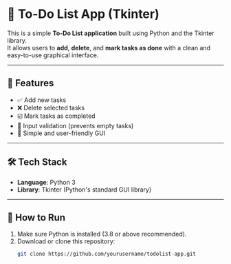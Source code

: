 # 📝 To-Do List App (Tkinter)

This is a simple **To-Do List application** built using Python and the Tkinter library.  
It allows users to **add**, **delete**, and **mark tasks as done** with a clean and easy-to-use graphical interface.

---

## 📌 Features

- ✅ Add new tasks  
- ❌ Delete selected tasks  
- ☑️ Mark tasks as completed  
- 🧼 Input validation (prevents empty tasks)  
- 💾 Simple and user-friendly GUI  

---

## 🛠️ Tech Stack

- **Language**: Python 3  
- **Library**: Tkinter (Python's standard GUI library)

---

## 🚀 How to Run

1. Make sure Python is installed (3.8 or above recommended).
2. Download or clone this repository:
   ```bash
   git clone https://github.com/yourusername/todolist-app.git
